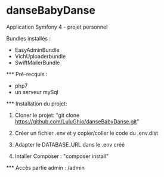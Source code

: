 # danseBabyDanse
Application Symfony 4 - projet personnel

Bundles installés :
- EasyAdminBundle
- VichUploaderbundle
- SwiftMailerBundle

*** Pré-recquis :
- php7
- un serveur mySql

*** Installation du projet:

1. Cloner le projet: "git clone https://github.com/LuluGhio/danseBabyDanse.git"

2. Créer un fichier .env et y copier/coller le code du .env.dist

3. Adapter le DATABASE_URL dans le .env créé

4. Intaller Composer : "composer install"


*** Accès partie admin : /admin